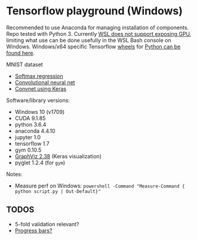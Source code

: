 Tensorflow playground (Windows)
===============================

Recommended to use Anaconda for managing installation of components. Repo tested with Python 3. Currently [WSL does not support exposing GPU](https://github.com/Microsoft/WSL/issues/1788), limiting what use can be done usefully in the WSL Bash console on Windows. Windows/x64 specific Tensorflow [wheels](https://www.python.org/dev/peps/pep-0427/) for [Python can be found here](https://github.com/fo40225/tensorflow-windows-wheel).

MNIST dataset

 - [Softmax regression](src/mnist_softmax.ipynb)
 - [Convolutional neural net](src/mnist_convnn.ipynb)
 - [Convnet using Keras](src/mnist_convnet_keras.ipynb)

Software/library versions:

 - Windows 10 (v1709)
 - CUDA 9.1.85
 - python 3.6.4
 - anaconda 4.4.10
 - jupyter 1.0
 - tensorflow 1.7
 - gym 0.10.5
 - [GraphViz 2.38](https://graphviz.gitlab.io/_pages/Download/Download_windows.html) (Keras visualization)
 - pyglet 1.2.4 (for `gym`)

Notes:

 - Measure perf on Windows: `powershell -Command "Measure-Command { python script.py | Out-Default}"`

TODOS
-----

 - 5-fold validation relevant?
 - [Progress bars?](https://github.com/bstriner/keras-tqdm)
